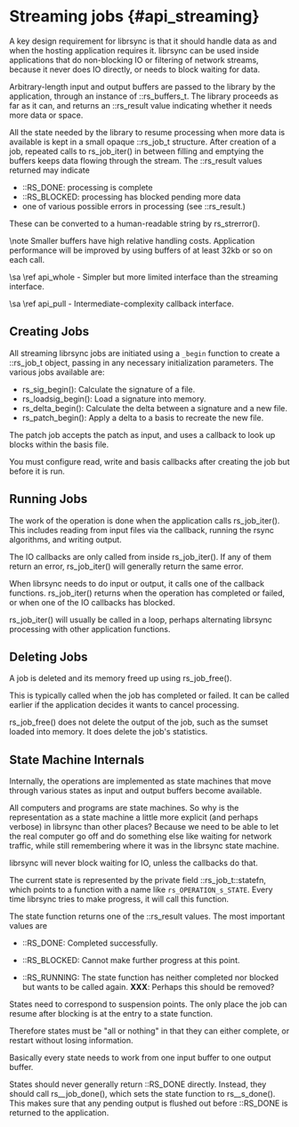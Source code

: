 # Streaming jobs {#api_streaming}

A key design requirement for librsync is that it should handle data as
and when the hosting application requires it.  librsync can be used
inside applications that do non-blocking IO or filtering of network
streams, because it never does IO directly, or needs to block waiting
for data.

Arbitrary-length input and output buffers are passed to the
library by the application, through an instance of ::rs_buffers_t.  The
library proceeds as far as it can, and returns an ::rs_result value
indicating whether it needs more data or space.

All the state needed by the library to resume processing when more
data is available is kept in a small opaque ::rs_job_t structure.
After creation of a job, repeated calls to rs_job_iter() in between
filling and emptying the buffers keeps data flowing through the
stream.  The ::rs_result values returned may indicate

- ::RS_DONE:  processing is complete
- ::RS_BLOCKED: processing has blocked pending more data
- one of various possible errors in processing (see ::rs_result.)

These can be converted to a human-readable string by rs_strerror().

\note Smaller buffers have high relative handling costs.  Application
performance will be improved by using buffers of at least 32kb or so
on each call.

\sa \ref api_whole - Simpler but more limited interface than the streaming
interface.

\sa \ref api_pull - Intermediate-complexity callback interface.


## Creating Jobs

All streaming librsync jobs are initiated using a `_begin`
function to create a ::rs_job_t object, passing in any necessary
initialization parameters.  The various jobs available are:

- rs_sig_begin(): Calculate the signature of a file.
- rs_loadsig_begin(): Load a signature into memory.
- rs_delta_begin(): Calculate the delta between a signature and a new
file.
- rs_patch_begin(): Apply a delta to a basis to recreate the new
file.

The patch job accepts the patch as input, and uses a callback to look up
blocks within the basis file.

You must configure read, write and basis callbacks after creating the
job but before it is run.


## Running Jobs

The work of the operation is done when the application calls
rs_job_iter(). This includes reading from input files via the callback,
running the rsync algorithms, and writing output.

The IO callbacks are only called from inside rs_job_iter(). If any of
them return an error, rs_job_iter() will generally return the same error.

When librsync needs to do input or output, it calls one of the callback
functions. rs_job_iter() returns when the operation has completed or
failed, or when one of the IO callbacks has blocked.

rs_job_iter() will usually be called in a loop, perhaps alternating
librsync processing with other application functions.


## Deleting Jobs

A job is deleted and its memory freed up using rs_job_free().

This is typically called when the job has completed or failed. It can be
called earlier if the application decides it wants to cancel
processing.

rs_job_free() does not delete the output of the job, such as the sumset
loaded into memory. It does delete the job's statistics.



## State Machine Internals

Internally, the operations are implemented as state machines that move
through various states as input and output buffers become available.

All computers and programs are state machines.  So why is the
representation as a state machine a little more explicit (and perhaps
verbose) in librsync than other places?  Because we need to be able to
let the real computer go off and do something else like waiting for
network traffic, while still remembering where it was in the librsync
state machine.

librsync will never block waiting for IO, unless the callbacks do
that.

The current state is represented by the private field
::rs_job_t::statefn, which points to a function with a name like
`rs_OPERATION_s_STATE`.  Every time librsync tries to make progress,
it will call this function.

The state function returns one of the ::rs_result values.  The
most important values are

 * ::RS_DONE: Completed successfully.

 * ::RS_BLOCKED: Cannot make further progress at this point.

 * ::RS_RUNNING: The state function has neither completed nor blocked but
    wants to be called again.  **XXX**: Perhaps this should be removed?

States need to correspond to suspension points.  The only place the
job can resume after blocking is at the entry to a state function.

Therefore states must be "all or nothing" in that they can either
complete, or restart without losing information.

Basically every state needs to work from one input buffer to one
output buffer.

States should never generally return ::RS_DONE directly.  Instead, they
should call rs__job_done(), which sets the state function to
rs__s_done().  This makes sure that any pending output is flushed out
before ::RS_DONE is returned to the application.
